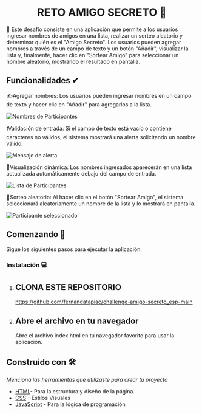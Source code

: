 <h1 align="center"> RETO AMIGO SECRETO 🎁 </h1>

📲 Este desafío consiste en una aplicación que permite a los usuarios ingresar nombres de amigos en una lista, realizar un sorteo aleatorio y determinar quién es el "Amigo Secreto". Los usuarios pueden agregar nombres a través de un campo de texto y un botón "Añadir", visualizar la lista y, finalmente, hacer clic en "Sortear Amigo" para seleccionar un nombre aleatorio, mostrando el resultado en pantalla.

## Funcionalidades ✔

✍️Agregar nombres: Los usuarios pueden ingresar nombres en un campo de texto y hacer clic en "Añadir" para agregarlos a la lista.

![Nombres de Participantes](https://github.com/user-attachments/assets/d28326b8-7d05-44ed-bb33-8e56e157ad4a)

❗Validación de entrada: Si el campo de texto está vacío o contiene caracteres no válidos, el sistema mostrará una alerta solicitando un nombre válido.

![Mensaje de alerta](https://github.com/user-attachments/assets/e75c604f-b759-404c-9941-a5a5dc48d233)

👀Visualización dinámica: Los nombres ingresados aparecerán en una lista actualizada automáticamente debajo del campo de entrada.

![Lista de Participantes](https://github.com/user-attachments/assets/834be609-976e-4c6a-aa61-cc33347d3b69)

🎲Sorteo aleatorio: Al hacer clic en el botón "Sortear Amigo", el sistema seleccionará aleatoriamente un nombre de la lista y lo mostrará en pantalla.

![Participante seleccionado](https://github.com/user-attachments/assets/75878f66-1dce-49cd-85f4-605b77f29fd1)

## Comenzando 🚀

Sigue los siguientes pasos para ejecutar la aplicación.


 ### Instalación 💻

1. ## CLONA ESTE REPOSITORIO
   
   https://github.com/fernandatapiac/challenge-amigo-secreto_esp-main
   
2. ## Abre el archivo en tu navegador 
   Abre el archivo index.html en tu navegador favorito para usar la aplicación.


## Construido con 🛠️

_Menciona las herramientas que utilizaste para crear tu proyecto_

* [HTML](https://developer.mozilla.org/es/docs/Web/HTML)- Para la estructura y diseño de la página.
* [CSS](https://developer.mozilla.org/es/docs/Web/CSS) - Estilos Visuales
* [JavaScript](https://developer.mozilla.org/es/docs/Web/JavaScript) - Para la lógica de programación

